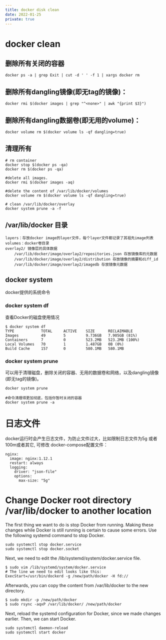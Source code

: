 ```yaml
---
title: docker disk clean
date: 2022-01-25
private: true
---
```

# docker clean
## 删除所有关闭的容器

    docker ps -a | grep Exit | cut -d ' ' -f 1 | xargs docker rm

## 删除所有dangling镜像(即无tag的镜像)：

    docker rmi $(docker images | grep "^<none>" | awk "{print $3}")

## 删除所有dangling数据卷(即无用的volume)：

    docker volume rm $(docker volume ls -qf dangling=true)

## 清理所有

    # rm container
    docker stop $(docker ps -qa)
    docker rm $(docker ps -qa)

    #delete all images. 
    docker rmi $(docker images -aq)

    #delete the content of /var/lib/docker/volumes
    docker volume rm $(docker volume ls -qf dangling=true)

    # clean /var/lib/docker/overlay
    docker system prune -a -f

## /var/lib/docker 目录

    layers：存放docker image的layer文件，每个layer文件都记录了其祖先image列表
    volumes：docker卷目录
    overlay2/ 镜像层的具体数据
        /var/lib/docker/image/overlay2/repositories.json 存放镜像库的元数据
        /var/lib/docker/image/overlay2/distribution 存放镜像的摘要和diff_id
        /var/lib/docker/image/overlay2/imagedb 存放镜像元数据

## docker system
docker提供的系统命令

### docker system df
查看Docker的磁盘使用情况

    $ docker system df        
    TYPE            TOTAL     ACTIVE    SIZE      RECLAIMABLE
    Images          49        5         9.736GB   7.905GB (81%)
    Containers      7         0         523.2MB   523.2MB (100%)
    Local Volumes   70        1         1.487GB   0B (0%)
    Build Cache     157       0         580.1MB   580.1MB

### docker system prune
可以用于清理磁盘，删除关闭的容器、无用的数据卷和网络，以及dangling镜像(即无tag的镜像)。

    docker system prune 

    #命令清理得更加彻底，包括你暂时关闭的容器
    docker system prune -a

# 日志文件
docker运行时会产生日志文件，为防止文件过大，比如限制日志文件为5g 或者 100m或者其它, 可修改 docker-compose配置文件：

    nginx:
      image: nginx:1.12.1
      restart: always
      logging:
        driver: "json-file"
        options:
          max-size: "5g"

# Change Docker root directory /var/lib/docker to another location
The first thing we want to do is stop Docker from running. Making these changes while Docker is still running is certain to cause some errors. Use the following systemd command to stop Docker.

    sudo systemctl stop docker.service
    sudo systemctl stop docker.socket

Next, we need to edit the /lib/systemd/system/docker.service file. 

    $ sudo vim /lib/systemd/system/docker.service
    # The line we need to edit looks like this:
    ExecStart=/usr/bin/dockerd -g /new/path/docker -H fd://

Afterwards, you can copy the content from /var/lib/docker to the new directory.

    $ sudo mkdir -p /new/path/docker
    $ sudo rsync -aqxP /var/lib/docker/ /new/path/docker

Next, reload the systemd configuration for Docker, since we made changes earlier. Then, we can start Docker.

    sudo systemctl daemon-reload
    sudo systemctl start docker